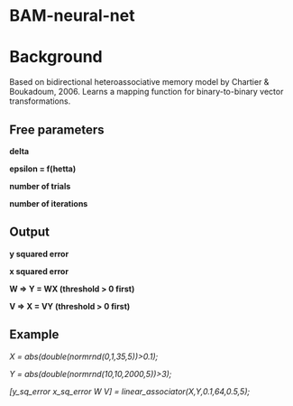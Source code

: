 # BAM-neural-net

Background
==========

Based on bidirectional heteroassociative memory model by Chartier & Boukadoum, 2006. 
Learns a mapping function for binary-to-binary vector transformations. 

Free parameters
---------------
**delta**

**epsilon = f(hetta)**

**number of trials**

**number of iterations**

Output
------
**y squared error**

**x squared error**

**W => Y = WX (threshold > 0 first)**

**V => X = VY (threshold > 0 first)**

Example
-------
*X = abs(double(normrnd(0,1,35,5))>0.1);*

*Y = abs(double(normrnd(10,10,2000,5))>3);*

*[y_sq_error x_sq_error W V] = linear_associator(X,Y,0.1,64,0.5,5);*


